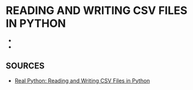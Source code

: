 # READING AND WRITING CSV FILES IN PYTHON
-
-


## SOURCES

- [Real Python: Reading and Writing CSV Files in Python](https://realpython.com/python-csv/)
